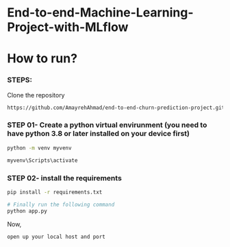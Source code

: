 # End-to-end-Machine-Learning-Project-with-MLflow

# How to run?
### STEPS:

Clone the repository

```bash
https://github.com/AmayrehAhmad/end-to-end-churn-prediction-project.git
```
### STEP 01- Create a python virtual envirunment (you need to have python 3.8 or later installed on your device first)

```bash
python -m venv myvenv
```

```bash
myvenv\Scripts\activate
```


### STEP 02- install the requirements
```bash
pip install -r requirements.txt
```


```bash
# Finally run the following command
python app.py
```

Now,
```bash
open up your local host and port
```